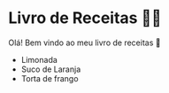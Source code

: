 # Livro de Receitas :man_cook:

Olá! Bem vindo ao meu livro de receitas :wave:

- Limonada
- Suco de Laranja
- Torta de frango
